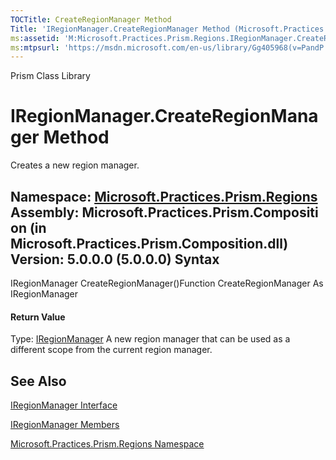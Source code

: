 ```yaml
---
TOCTitle: CreateRegionManager Method
Title: 'IRegionManager.CreateRegionManager Method (Microsoft.Practices.Prism.Regions)'
ms:assetid: 'M:Microsoft.Practices.Prism.Regions.IRegionManager.CreateRegionManager'
ms:mtpsurl: 'https://msdn.microsoft.com/en-us/library/Gg405968(v=PandP.50)'
---
```


Prism Class Library

IRegionManager.CreateRegionManager Method
=============================================

Creates a new region manager.

**Namespace:** [Microsoft.Practices.Prism.Regions](https://msdn.microsoft.com/n:microsoft.practices.prism.regions)
**Assembly:** Microsoft.Practices.Prism.Composition (in Microsoft.Practices.Prism.Composition.dll) Version: 5.0.0.0 (5.0.0.0)
Syntax
------

<span id="syntaxToggle"></span>IRegionManager CreateRegionManager()Function CreateRegionManager As IRegionManager
#### Return Value

Type: [IRegionManager](https://msdn.microsoft.com/t:microsoft.practices.prism.regions.iregionmanager)
A new region manager that can be used as a different scope from the current region manager.

See Also
--------


[IRegionManager Interface](https://msdn.microsoft.com/t:microsoft.practices.prism.regions.iregionmanager)

[IRegionManager Members](https://msdn.microsoft.com/allmembers.t:microsoft.practices.prism.regions.iregionmanager)

[Microsoft.Practices.Prism.Regions Namespace](https://msdn.microsoft.com/n:microsoft.practices.prism.regions)

